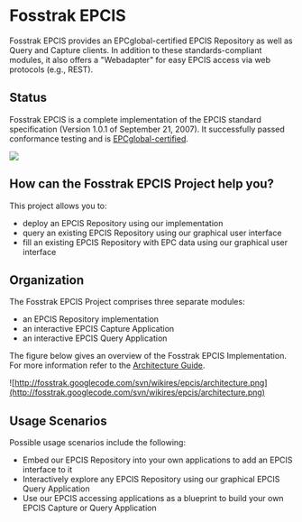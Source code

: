 # Fosstrak EPCIS #

Fosstrak EPCIS provides an EPCglobal-certified EPCIS Repository as well as Query and Capture clients. In addition to these standards-compliant modules, it also offers a "Webadapter" for easy EPCIS access via web protocols (e.g., REST).

## Status ##

Fosstrak EPCIS is a complete implementation of the EPCIS standard specification (Version 1.0.1 of September 21, 2007). It successfully passed conformance testing and is [EPCglobal-certified](http://www.epcglobalinc.org/certification/).

[![](http://fosstrak.googlecode.com/svn/wikires/epcis/certification_mark.png)](http://www.epcglobalinc.org/certification/)

## How can the Fosstrak EPCIS Project help you? ##

This project allows you to:

  * deploy an EPCIS Repository using our implementation
  * query an existing EPCIS Repository using our graphical user interface
  * fill an existing EPCIS Repository with EPC data using our graphical user interface

## Organization ##

The Fosstrak EPCIS Project comprises three separate modules:

  * an EPCIS Repository implementation
  * an interactive EPCIS Capture Application
  * an interactive EPCIS Query Application

The figure below gives an overview of the Fosstrak EPCIS Implementation. For more information refer to the [Architecture Guide](EpcisArchitectureGuide.md).

![http://fosstrak.googlecode.com/svn/wikires/epcis/architecture.png](http://fosstrak.googlecode.com/svn/wikires/epcis/architecture.png)

## Usage Scenarios ##

Possible usage scenarios include the following:
  * Embed our EPCIS Repository into your own applications to add an EPCIS interface to it
  * Interactively explore any EPCIS Repository using our graphical EPCIS Query Application
  * Use our EPCIS accessing applications as a blueprint to build your own EPCIS Capture or Query Application